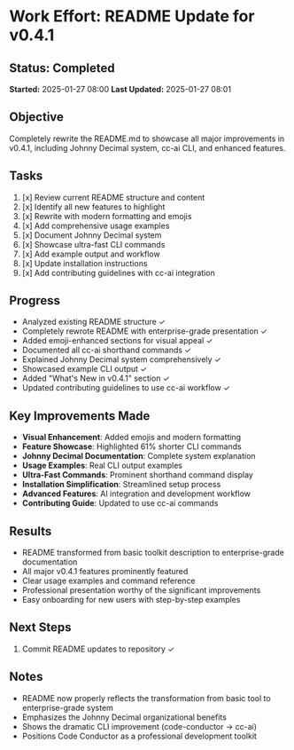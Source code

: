 # Work Effort: README Update for v0.4.1

## Status: Completed
**Started:** 2025-01-27 08:00
**Last Updated:** 2025-01-27 08:01

## Objective
Completely rewrite the README.md to showcase all major improvements in v0.4.1, including Johnny Decimal system, cc-ai CLI, and enhanced features.

## Tasks
1. [x] Review current README structure and content
2. [x] Identify all new features to highlight
3. [x] Rewrite with modern formatting and emojis
4. [x] Add comprehensive usage examples
5. [x] Document Johnny Decimal system
6. [x] Showcase ultra-fast CLI commands
7. [x] Add example output and workflow
8. [x] Update installation instructions
9. [x] Add contributing guidelines with cc-ai integration

## Progress
- Analyzed existing README structure ✓
- Completely rewrote README with enterprise-grade presentation ✓
- Added emoji-enhanced sections for visual appeal ✓
- Documented all cc-ai shorthand commands ✓
- Explained Johnny Decimal system comprehensively ✓
- Showcased example CLI output ✓
- Added "What's New in v0.4.1" section ✓
- Updated contributing guidelines to use cc-ai workflow ✓

## Key Improvements Made
- **Visual Enhancement**: Added emojis and modern formatting
- **Feature Showcase**: Highlighted 61% shorter CLI commands
- **Johnny Decimal Documentation**: Complete system explanation
- **Usage Examples**: Real CLI output examples
- **Ultra-Fast Commands**: Prominent shorthand command display
- **Installation Simplification**: Streamlined setup process
- **Advanced Features**: AI integration and development workflow
- **Contributing Guide**: Updated to use cc-ai commands

## Results
- README transformed from basic toolkit description to enterprise-grade documentation
- All major v0.4.1 features prominently featured
- Clear usage examples and command reference
- Professional presentation worthy of the significant improvements
- Easy onboarding for new users with step-by-step examples

## Next Steps
1. Commit README updates to repository ✓

## Notes
- README now properly reflects the transformation from basic tool to enterprise-grade system
- Emphasizes the Johnny Decimal organizational benefits
- Shows the dramatic CLI improvement (code-conductor → cc-ai)
- Positions Code Conductor as a professional development toolkit